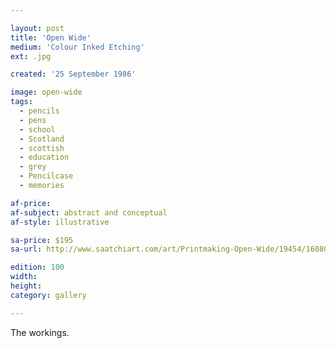 ```yaml
---

layout: post
title: 'Open Wide'
medium: 'Colour Inked Etching'
ext: .jpg

created: '25 September 1986'

image: open-wide
tags:
  - pencils
  - pens
  - school
  - Scotland
  - scottish
  - education
  - grey
  - Pencilcase
  - memories

af-price:
af-subject: abstract and conceptual
af-style: illustrative

sa-price: $195
sa-url: http://www.saatchiart.com/art/Printmaking-Open-Wide/19454/1608068/view

edition: 100
width:
height:
category: gallery

---
```


The workings.
